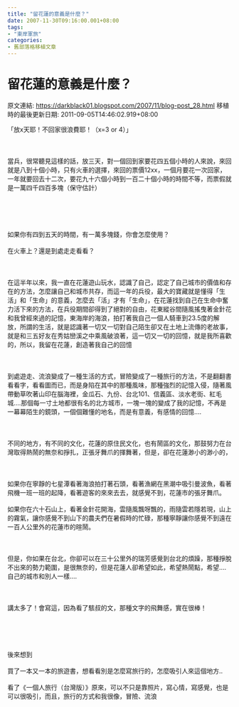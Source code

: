 ```yaml
---
title: "留花蓮的意義是什麼？"
date: 2007-11-30T09:16:00.001+08:00
tags: 
- "東岸軍旅"
categories:
- 舊部落格移植文章
---
```


# 留花蓮的意義是什麼？

原文連結: https://darkblack01.blogspot.com/2007/11/blog-post_28.html
移植時的最後更新日期: 2011-09-05T14:46:02.919+08:00

「放x天耶！不回家很浪費耶！（x=3 or 4）」<br /><br /><br /><br />當兵，很常聽見這樣的話，放三天，對一個回到家要花四五個小時的人來說，來回就是八到十個小時，只有火車的選擇，來回的票價12xx，一個月要花一次回家，一年就要回去十二次，要花九十六個小時到一百二十個小時的時間不等，而票假就是一萬四千四百多塊（保守估計）<br /><br /><a name='more'></a><br /><br /><br /><br />如果你有四到五天的時間，有一萬多塊錢，你會怎麼使用？<br /><br />在火車上？還是到處走走看看？<br /><br /><br /><br />在這半年以來，我一直在花蓮遊山玩水，認識了自己，認定了自己城市的價值和存在的方法，怎麼讓自己和城市共存，而這一年的兵役，最大的寶藏就是懂得「生活」和「生命」的意義，怎麼去「活」才有「生命」，在花蓮找到自己在生命中奮力活下來的方法，在兵役期間卻得到了絕對的自由，花東縱谷間隨風搖曳著金針花和我曾經來過的記憶，東海岸的海浪，拍打著我自己一個人騎車到23.5度的解放，所謂的生活，就是認識著一切又一切對自己陌生卻又在土地上流傳的老故事，就是和三五好友在秀姑巒溪之中乘風破浪著，這一切又一切的回憶，就是我所喜歡的，所以，我留在花蓮，創造著我自己的回憶<br /><br /><br /><br />到處遊走、流浪變成了一種生活的方式，冒險變成了一種旅行的方法，不是翻翻書看看字，看看圖而已，而是身陷在其中的那種風味，那種強烈的記憶入侵，隨著風帶動草吹著山印在腦海裡，金瓜石、九份、台北101、信義區、淡水老街、紅毛城....那個每一寸土地都很有名的北方城市，一塊一塊的變成了我的記憶，不再是一幕幕陌生的鏡頭，一個個難懂的地名，而是有意義，有感情的回憶....<br /><br /><br /><br />不同的地方，有不同的文化，花蓮的原住民文化，也有鬧區的文化，那鼓努力在台灣取得熱鬧的無奈和掙扎，正張牙舞爪的揮舞著，但是，卻在花蓮渺小的渺小的，<br /><br /><br /><br />如果你在寧靜的七星潭看著海浪拍打著石頭，看著漁網在黑潮中吸引曼波魚，看著飛機一班一班的起降，看著遊客的來來去去，就感覺不到，花蓮市的張牙舞爪。<br /><br />如果你在六十石山上，看著金針花開海，雲隨風飄呀飄的，雨隨雲若隱若現，山上的霧氣，讓你感覺不到山下的農夫們在暑假時的忙碌，那種寧靜讓你感覺不到遠在一百人公里外的花蓮市的暄鬧。<br /><br /><br /><br />但是，你如果在台北，你卻可以在三十公里外的瑞芳感覺到台北的煩躁，那種掙脫不出來的勢力範圍，是很無奈的，但是花蓮人卻希望如此，希望熱鬧點，希望....自己的城市和別人一樣....<br /><br /><br /><br />講太多了！會寫這，因為看了駭叔的文，那種文字的飛舞感，實在很棒！<br /><br /><br /><br /><br /><br />後來想到<br /><br />買了一本又一本的旅遊書，想看看別是怎麼寫旅行的，怎麼吸引人來這個地方..<br /><br />看了《一個人旅行（台灣版）》原來，可以不只是靠照片，寫心情，寫感覺，也是可以很吸引，而且，旅行的方式和我很像，冒險、流浪
